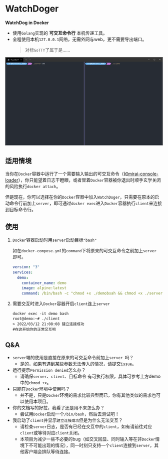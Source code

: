 # WatchDoger

**WatchDog in Docker**

- 使用`Golang`实现的 **可交互命令行** 本机传递工具。
- 全程使用本机`127.0.0.1`网络，无需外网与web，更不需要导出端口。
  > 对标`GoTTY`了属于是……

![screenshot](screenshots/a92fcd4a028cd76a5a128cc496fd4129.gif)

## 适用情境

当你在`Docker`容器中运行了一个需要输入输出的可交互命令（如[mirai-console-loader]( https://github.com/iTXTech/mirai-console-loader )），你只能望着日志干瞪眼，或者冒着`Docker`容器被你退出时顺手玄学关闭的风险执行`docker attach`。

但是现在，你可以选择在你的`Docker`容器中加入`WatchDoger`，只需要在原本的启动命令行前加上`server`，即可通过`docker exec`进入`Docker`容器执行`client`来连接到目标命令行。

## 使用

1. `Docker`容器启动时用`server`启动目标`"bash"`

   如在`docker-compose.yml`的`command`下将原来的可交互命令之前加上`server `即可。

   ```yaml
   version: "3"
   services:
     demo:
       container_name: demo
       image: alpine:latest
       command: /bin/bash -c "chmod +x ./demobsah && chmod +x ./server && chmod +x ./client && ./server ./demobsah demoArg1 /demoArg2 -demoArg3"
   ```

2. 需要交互时进入`Docker`容器开启`client`连上`server`

   ```shell
   docker exec -it demo bash
   root@demo:~# ./client
   > 2022/03/12 21:08:08 建立连接成功
   #在这开始你的正常交互吧
   ```

## Q&A

- `server`端的使用是直接在原来的可交互命令前加上`server `吗？
  - 是的，如果有遇到某些参数无法传入的情况，请提交`issue`。
- 运行提示`Permission denied`怎么办？
  - 请确保`server`、`client`、目标命令 有可执行权限，具体可参考上方demo中的`chmod +x`。
- 只能在`Docker`环境中使用吗？
  - 并不是，只是`Docker`环境的需求比较典型而已，你有其他类似的需求也可以使用本项目。
- 你的文档写的好拉，我看了还是用不来怎么办？
  - 尝试用`Docker`启动一个`/bin/bash`，然后去测试吧！
- 我启动了`client`并显示`建立连接成功`但是为什么无法交互？
  - 请检查`server`日志，是否有已经在交互中的`client`，如有请前往对应`client`或等待对应`client`关闭。
  - 本项目为减少一些不必要的bug（如交叉回显、同时输入等在非`Docker`情境下不可能出现的情况），同一时刻只支持一个`client`连接到`server`，其他客户端会排队等待连接。
